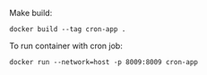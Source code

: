 Make build:

    docker build --tag cron-app .

To run container with cron job:

    docker run --network=host -p 8009:8009 cron-app